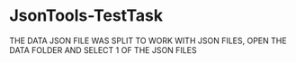 # JsonTools-TestTask
 
THE DATA JSON FILE WAS SPLIT
TO WORK WITH JSON FILES, OPEN THE DATA FOLDER AND SELECT 1 OF THE JSON FILES
